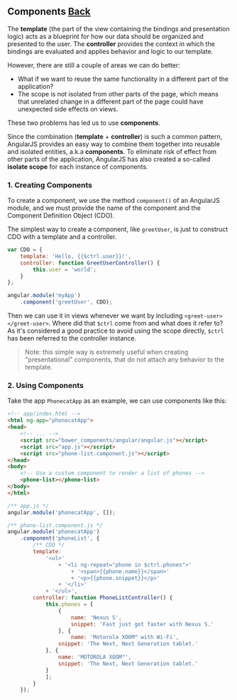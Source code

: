 ## Components [Back](./../angular1.md)

The **template** (the part of the view containing the bindings and presentation logic) acts as a blueprint for how our data should be organized and presented to the user. The **controller** provides the context in which the bindings are evaluated and applies behavior and logic to our template.

However, there are still a couple of areas we can do better:

- What if we want to reuse the same functionality in a different part of the application?
- The scope is not isolated from other parts of the page, which means that unrelated change in a different part of the page could have unexpected side effects on views.

These two problems has led us to use **components**.

Since the combination (**template** + **controller**) is such a common pattern, AngularJS provides an easy way to combine them together into reusable and isolated entities, a.k.a **components**. To eliminate risk of effect from other parts of the application, AngularJS has also created a so-called **isolate scope** for each instance of components.

### 1. Creating Components

To create a component, we use the method `component()` of an AngularJS module, and we must provide the name of the component and the Component Definition Object (CDO).

The simplest way to create a component, like `greetUser`, is just to construct CDO with a template and a controller.

```js
var CDO = {
    template: 'Hello, {{$ctrl.user}}!',
    controller: function GreetUserController() {
        this.user = 'world';
    }
};

angular.module('myApp')
    .component('greetUser', CDO);
```

Then we can use it in views whenever we want by including `<greet-user></greet-user>`. Where did that `$ctrl` come from and what does it refer to? As it's considered a good practice to avoid using the scope directly, `$ctrl` has been referred to the controller instance.

> Note: this simple way is extremely useful when creating "presentational" components, that do not attach any behavior to the template.

### 2. Using Components

Take the app `PhonecatApp` as an example, we can use components like this:

```html
<!-- app/index.html -->
<html ng-app="phonecatApp">
<head>
    <!-- ... -->
    <script src="bower_components/angular/angular.js"></script>
    <script src="app.js"></script>
    <script src="phone-list.component.js"></script>
</head>
<body>
    <!-- Use a custom component to render a list of phones -->
    <phone-list></phone-list>
</body>
</html>
```

```js
/** app.js */
angular.module('phonecatApp', []);
```

```js
/** phone-list.component.js */
angular.module('phonecatApp')
    .component('phoneList', {
        /** CDO */
        template:
            '<ul>'
                + '<li ng-repeat="phone in $ctrl.phones">'
                    + '<span>{{phone.name}}</span>'
                    + '<p>{{phone.snippet}}</p>'
                + '</li>'
            + '</ul>',
        controller: function PhoneListController() {
            this.phones = [
                {
                    name: 'Nexus S',
                    snippet: 'Fast just got faster with Nexus S.'
                }, {
                    name: 'Motorola XOOM™ with Wi-Fi',
                snippet: 'The Next, Next Generation tablet.'
            }, {
                name: 'MOTOROLA XOOM™',
                snippet: 'The Next, Next Generation tablet.'
            }
            ];
        }
    });
```

